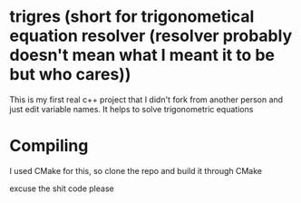 # trigres (short for trigonometical equation resolver (resolver probably doesn't mean what I meant it to be but who cares))

This is my first real c++ project that I didn't fork from another person and just edit variable names.
It helps to solve trigonometric equations

# Compiling
I used CMake for this, so clone the repo and build it through CMake

excuse the shit code please
